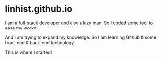 # linhist.github.io
I am a full-stack developer and also a lazy man. So I coded some tool to ease my works...

And I am trying to expand my knowledge. So I am learning Github & some front-end & back-end technology.

This is where I started!
